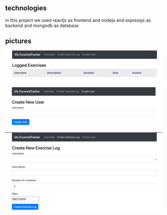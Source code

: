 <h2>technologies</h2>
<p>in this project we used reactjs as frontend and nodejs and expressjs as backend and mongodb as database</p>
<h2>pictures</h2>

![](pics/1.png)

![](pics/2.png)

![](pics/3.png)
